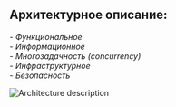 **Архитектурное описание:**
---
*- Функциональное*  
*- Информационное*  
*- Многозадачность (concurrency)*  
*- Инфраструктурное*  
*- Безопасность*    

![Architecture description](https://github.com/user-attachments/assets/de5c47a3-f3d6-4794-b841-8f32e7bbc83c)
